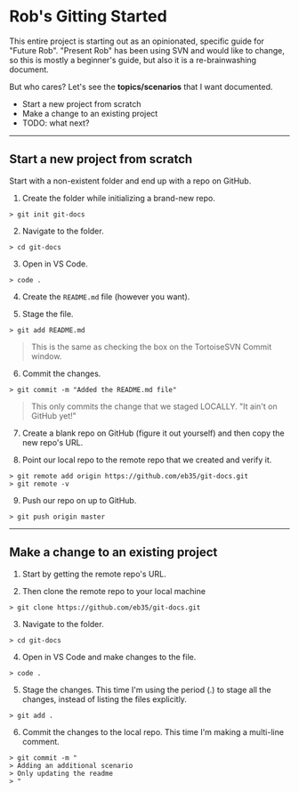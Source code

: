 # Rob's Gitting Started

This entire project is starting out as an opinionated, specific guide for "Future Rob". "Present Rob" has been using SVN and would like to change, so this is mostly a beginner's guide, but also it is a re-brainwashing document.

But who cares? Let's see the **topics/scenarios** that I want documented.

- Start a new project from scratch
- Make a change to an existing project
- TODO: what next?

---

## Start a new project from scratch

Start with a non-existent folder and end up with a repo on GitHub.

1. Create the folder while initializing a brand-new repo.
```
> git init git-docs
```

2. Navigate to the folder.
```
> cd git-docs
```

3. Open in VS Code.
```
> code .
```

4. Create the `README.md` file (however you want).

5. Stage the file.
```
> git add README.md
```
> This is the same as checking the box on the TortoiseSVN Commit window.

6. Commit the changes.
```
> git commit -m "Added the README.md file"
```
> This only commits the change that we staged LOCALLY. "It ain't on GitHub yet!"

7. Create a blank repo on GitHub (figure it out yourself) and then copy the new repo's URL.

8. Point our local repo to the remote repo that we created and verify it.
```
> git remote add origin https://github.com/eb35/git-docs.git
> git remote -v
```

9. Push our repo on up to GitHub.
```
> git push origin master
```

---

## Make a change to an existing project

1. Start by getting the remote repo's URL.

2. Then clone the remote repo to your local machine
```
> git clone https://github.com/eb35/git-docs.git
```

3. Navigate to the folder.
```
> cd git-docs
```

4. Open in VS Code and make changes to the file.
```
> code .
```

5. Stage the changes. This time I'm using the period (.) to stage all the changes, instead of listing the files explicitly.
```
> git add .
```

6. Commit the changes to the local repo. This time I'm making a multi-line comment.
```
> git commit -m "
> Adding an additional scenario
> Only updating the readme
> "
```